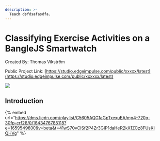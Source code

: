 ```yaml
---
description: >-
  Teach dsfdsafasdfa.
---
```


# Classifying Exercise Activities on a BangleJS Smartwatch

Created By: Thomas Vikström

Public Project Link: [https://studio.edgeimpulse.com/public/xxxxx/latest](https://studio.edgeimpulse.com/public/xxxxxx/latest)

![](../.gitbook/assets/classify-exercise-activities-banglejs-smartwatch/zxxxxxxxxxxx)

## Introduction

{% embed url="https://dms.licdn.com/playlist/C5605AQG1aGpTxexuEA/mp4-720p-30fp-crf28/0/1643476785118?e=1659549600&v=beta&t=41wS70vCISf2P4Zr3GIP1daHeR2kX1ZCz8FUsKiQHVg" %}


